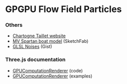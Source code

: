 # GPGPU Flow Field Particles

### Others

- [Chartogne Taillet website](https://chartogne-taillet.com/)
- [MV Spartan boat model](https://sketchfab.com/3d-models/mv-spartan-e2c3ced464f14e3b864f15871bf6d87d) (SketchFab)
- [GLSL Noises](https://gist.github.com/patriciogonzalezvivo/670c22f3966e662d2f83) (Gist)

### Three.js documentation

- [GPUComputationRenderer](https://github.com/mrdoob/three.js/blob/8286a475fd8ee00ef07d1049db9bb1965960057b/examples/jsm/misc/GPUComputationRenderer.js) (code)
- [GPUComputationRenderer](https://threejs.org/examples/?q=gpgpu#webgl_gpgpu_birds) (examples)
